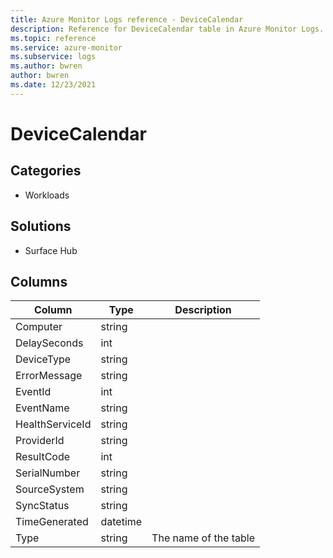 ```yaml
---
title: Azure Monitor Logs reference - DeviceCalendar
description: Reference for DeviceCalendar table in Azure Monitor Logs.
ms.topic: reference
ms.service: azure-monitor
ms.subservice: logs
ms.author: bwren
author: bwren
ms.date: 12/23/2021
---
```


# DeviceCalendar

 

## Categories

- Workloads
## Solutions

- Surface Hub




## Columns

| Column | Type | Description |
| --- | --- | --- |
| Computer | string |  |
| DelaySeconds | int |  |
| DeviceType | string |  |
| ErrorMessage | string |  |
| EventId | int |  |
| EventName | string |  |
| HealthServiceId | string |  |
| ProviderId | string |  |
| ResultCode | int |  |
| SerialNumber | string |  |
| SourceSystem | string |  |
| SyncStatus | string |  |
| TimeGenerated | datetime |  |
| Type | string | The name of the table |
